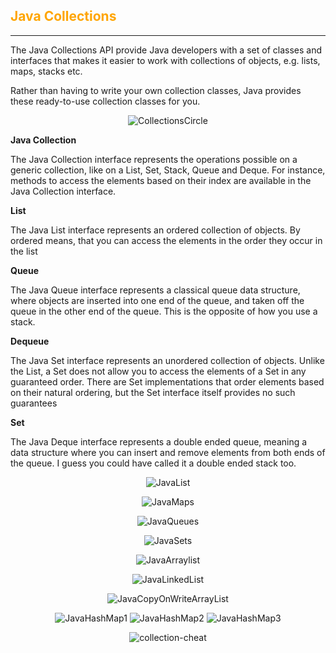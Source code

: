 ## <span style="color:orange"> Java Collections </span>
****

The Java Collections API provide Java developers with a set of classes and interfaces that makes it easier to work with collections of objects, e.g. lists, maps, stacks etc.

Rather than having to write your own collection classes, Java provides these ready-to-use collection classes for you.

<center>

![CollectionsCircle](https://user-images.githubusercontent.com/72085278/132675990-d8a77986-c67c-4fa0-9012-ae19d043c982.JPG)

</center>

**Java Collection**

The Java Collection interface represents the operations possible on a generic collection, like on a List, Set, Stack, Queue and Deque. For instance, methods to access the elements based on their index are available in the Java Collection interface.

**List**

The Java List interface represents an ordered collection of objects. By ordered means, that you can access the elements in the order they occur in the list

**Queue**

The Java Queue interface represents a classical queue data structure, where objects are inserted into one end of the queue, and taken off the queue in the other end of the queue. This is the opposite of how you use a stack. 

**Dequeue**

The Java Set interface represents an unordered collection of objects. Unlike the List, a Set does not allow you to access the elements of a Set in any guaranteed order. There are Set implementations that order elements based on their natural ordering, but the Set interface itself provides no such guarantees

**Set**

The Java Deque interface represents a double ended queue, meaning a data structure where you can insert and remove elements from both ends of the queue. I guess you could have called it a double ended stack too.

<center>

![JavaList](https://user-images.githubusercontent.com/72085278/132676444-011ee89b-bd7d-43ca-8481-b2fe08e6b6dd.JPG)


![JavaMaps](https://user-images.githubusercontent.com/72085278/132676449-0c856400-567f-469c-b32c-e32cd5547994.JPG)  


![JavaQueues](https://user-images.githubusercontent.com/72085278/132676453-ee58d417-0d62-490e-8efb-05fda0050549.JPG)


![JavaSets](https://user-images.githubusercontent.com/72085278/132676456-2a70801f-4d19-46dc-8769-35bf5b6cf719.JPG)  

![JavaArraylist](https://user-images.githubusercontent.com/72085278/132676777-2091a602-221c-458b-9eaf-28904900b63a.JPG)

![JavaLinkedList](https://user-images.githubusercontent.com/72085278/132676771-af079ad0-610a-4070-a3ab-bde909613eef.JPG)

![JavaCopyOnWriteArrayList](https://user-images.githubusercontent.com/72085278/132676766-b86e8302-baf0-4220-8c81-a0f6d35f0d5b.JPG)

![JavaHashMap1](https://user-images.githubusercontent.com/72085278/132676765-26e2bfff-9343-4937-bf9d-72ddcb4b611b.JPG)
![JavaHashMap2](https://user-images.githubusercontent.com/72085278/132676759-7d53ade6-7b38-422c-94d5-1ca38c6a8c60.JPG)
![JavaHashMap3](https://user-images.githubusercontent.com/72085278/132676751-b48db298-b9b3-4ecf-a455-b237697cb81b.JPG)


![collection-cheat](https://user-images.githubusercontent.com/72085278/130075279-af7eb318-2178-4e94-be34-f46314e71d5c.jpeg)

</center>

